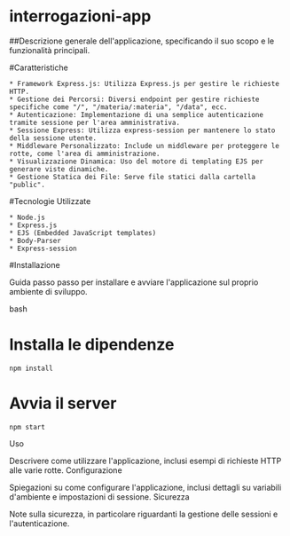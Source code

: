 # interrogazioni-app

##Descrizione generale dell'applicazione, specificando il suo scopo e le funzionalità principali.

#Caratteristiche

    * Framework Express.js: Utilizza Express.js per gestire le richieste HTTP.
    * Gestione dei Percorsi: Diversi endpoint per gestire richieste specifiche come "/", "/materia/:materia", "/data", ecc.
    * Autenticazione: Implementazione di una semplice autenticazione tramite sessione per l'area amministrativa.
    * Sessione Express: Utilizza express-session per mantenere lo stato della sessione utente.
    * Middleware Personalizzato: Include un middleware per proteggere le rotte, come l'area di amministrazione.
    * Visualizzazione Dinamica: Uso del motore di templating EJS per generare viste dinamiche.
    * Gestione Statica dei File: Serve file statici dalla cartella "public".

#Tecnologie Utilizzate

    * Node.js
    * Express.js
    * EJS (Embedded JavaScript templates)
    * Body-Parser
    * Express-session

#Installazione

Guida passo passo per installare e avviare l'applicazione sul proprio ambiente di sviluppo.

bash

# Installa le dipendenze
    npm install

# Avvia il server
    npm start

Uso

Descrivere come utilizzare l'applicazione, inclusi esempi di richieste HTTP alle varie rotte.
Configurazione

Spiegazioni su come configurare l'applicazione, inclusi dettagli su variabili d'ambiente e impostazioni di sessione.
Sicurezza

Note sulla sicurezza, in particolare riguardanti la gestione delle sessioni e l'autenticazione.
